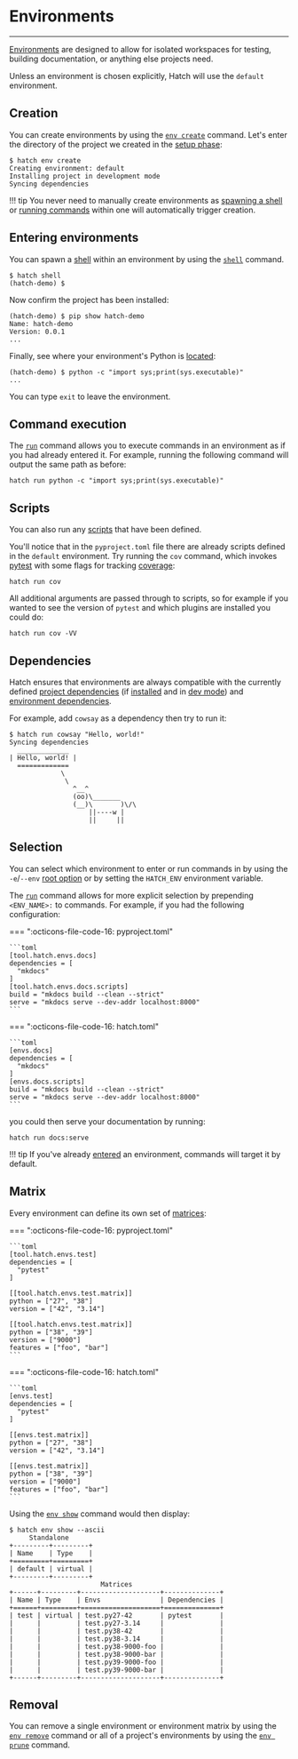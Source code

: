 # Environments

-----

[Environments](config/environment/overview.md) are designed to allow for isolated workspaces for testing, building documentation, or anything else projects need.

Unless an environment is chosen explicitly, Hatch will use the `default` environment.

## Creation

You can create environments by using the [`env create`](cli/reference.md#hatch-env-create) command. Let's enter the directory of the project we created in the [setup phase](intro.md#new-project):

```console
$ hatch env create
Creating environment: default
Installing project in development mode
Syncing dependencies
```

!!! tip
    You never need to manually create environments as [spawning a shell](#entering-environments) or [running commands](#command-execution) within one will automatically trigger creation.

## Entering environments

You can spawn a [shell](config/hatch.md#shell) within an environment by using the [`shell`](cli/reference.md#hatch-shell) command.

```console
$ hatch shell
(hatch-demo) $
```

Now confirm the project has been installed:

```console
(hatch-demo) $ pip show hatch-demo
Name: hatch-demo
Version: 0.0.1
...
```

Finally, see where your environment's Python is [located](config/hatch.md#environments):

```console
(hatch-demo) $ python -c "import sys;print(sys.executable)"
...
```

You can type `exit` to leave the environment.

## Command execution

The [`run`](cli/reference.md#hatch-run) command allows you to execute commands in an environment as if you had already entered it. For example, running the following command will output the same path as before:

```
hatch run python -c "import sys;print(sys.executable)"
```

## Scripts

You can also run any [scripts](config/environment/overview.md#scripts) that have been defined.

You'll notice that in the `pyproject.toml` file there are already scripts defined in the `default` environment. Try running the `cov` command, which invokes [pytest](https://github.com/pytest-dev/pytest) with some flags for tracking [coverage](https://github.com/nedbat/coveragepy):

```
hatch run cov
```

All additional arguments are passed through to scripts, so for example if you wanted to see the version of `pytest` and which plugins are installed you could do:

```
hatch run cov -VV
```

## Dependencies

Hatch ensures that environments are always compatible with the currently defined [project dependencies](config/metadata.md#dependencies) (if [installed](config/environment/overview.md#skip-install) and in [dev mode](config/environment/overview.md#dev-mode)) and [environment dependencies](config/environment/overview.md#dependencies).

For example, add `cowsay` as a dependency then try to run it:

```console
$ hatch run cowsay "Hello, world!"
Syncing dependencies
  _____________
| Hello, world! |
  =============
             \
              \
                ^__^
                (oo)\_______
                (__)\       )\/\
                    ||----w |
                    ||     ||
```

## Selection

You can select which environment to enter or run commands in by using the `-e`/`--env` [root option](cli/reference.md#hatch) or by setting the `HATCH_ENV` environment variable.

The [`run`](cli/reference.md#hatch-run) command allows for more explicit selection by prepending `<ENV_NAME>:` to commands. For example, if you had the following configuration:

=== ":octicons-file-code-16: pyproject.toml"

    ```toml
    [tool.hatch.envs.docs]
    dependencies = [
      "mkdocs"
    ]
    [tool.hatch.envs.docs.scripts]
    build = "mkdocs build --clean --strict"
    serve = "mkdocs serve --dev-addr localhost:8000"
    ```

=== ":octicons-file-code-16: hatch.toml"

    ```toml
    [envs.docs]
    dependencies = [
      "mkdocs"
    ]
    [envs.docs.scripts]
    build = "mkdocs build --clean --strict"
    serve = "mkdocs serve --dev-addr localhost:8000"
    ```

you could then serve your documentation by running:

```
hatch run docs:serve
```

!!! tip
    If you've already [entered](#entering-environments) an environment, commands will target it by default.

## Matrix

Every environment can define its own set of [matrices](config/environment/advanced.md#matrix):

=== ":octicons-file-code-16: pyproject.toml"

    ```toml
    [tool.hatch.envs.test]
    dependencies = [
      "pytest"
    ]

    [[tool.hatch.envs.test.matrix]]
    python = ["27", "38"]
    version = ["42", "3.14"]

    [[tool.hatch.envs.test.matrix]]
    python = ["38", "39"]
    version = ["9000"]
    features = ["foo", "bar"]
    ```

=== ":octicons-file-code-16: hatch.toml"

    ```toml
    [envs.test]
    dependencies = [
      "pytest"
    ]

    [[envs.test.matrix]]
    python = ["27", "38"]
    version = ["42", "3.14"]

    [[envs.test.matrix]]
    python = ["38", "39"]
    version = ["9000"]
    features = ["foo", "bar"]
    ```

Using the [`env show`](cli/reference.md#hatch-env-show) command would then display:

```console
$ hatch env show --ascii
     Standalone
+---------+---------+
| Name    | Type    |
+=========+=========+
| default | virtual |
+---------+---------+
                       Matrices
+------+---------+--------------------+--------------+
| Name | Type    | Envs               | Dependencies |
+======+=========+====================+==============+
| test | virtual | test.py27-42       | pytest       |
|      |         | test.py27-3.14     |              |
|      |         | test.py38-42       |              |
|      |         | test.py38-3.14     |              |
|      |         | test.py38-9000-foo |              |
|      |         | test.py38-9000-bar |              |
|      |         | test.py39-9000-foo |              |
|      |         | test.py39-9000-bar |              |
+------+---------+--------------------+--------------+
```

## Removal

You can remove a single environment or environment matrix by using the [`env remove`](cli/reference.md#hatch-env-remove) command or all of a project's environments by using the [`env prune`](cli/reference.md#hatch-env-prune) command.
